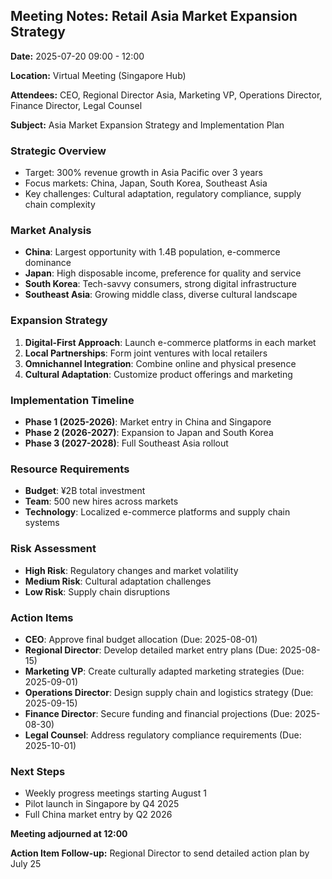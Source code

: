 ## Meeting Notes: Retail Asia Market Expansion Strategy

**Date:** 2025-07-20 09:00 - 12:00

**Location:** Virtual Meeting (Singapore Hub)

**Attendees:** CEO, Regional Director Asia, Marketing VP, Operations Director, Finance Director, Legal Counsel

**Subject:** Asia Market Expansion Strategy and Implementation Plan

### Strategic Overview
- Target: 300% revenue growth in Asia Pacific over 3 years
- Focus markets: China, Japan, South Korea, Southeast Asia
- Key challenges: Cultural adaptation, regulatory compliance, supply chain complexity

### Market Analysis
- **China**: Largest opportunity with 1.4B population, e-commerce dominance
- **Japan**: High disposable income, preference for quality and service
- **South Korea**: Tech-savvy consumers, strong digital infrastructure
- **Southeast Asia**: Growing middle class, diverse cultural landscape

### Expansion Strategy
1. **Digital-First Approach**: Launch e-commerce platforms in each market
2. **Local Partnerships**: Form joint ventures with local retailers
3. **Omnichannel Integration**: Combine online and physical presence
4. **Cultural Adaptation**: Customize product offerings and marketing

### Implementation Timeline
- **Phase 1 (2025-2026)**: Market entry in China and Singapore
- **Phase 2 (2026-2027)**: Expansion to Japan and South Korea
- **Phase 3 (2027-2028)**: Full Southeast Asia rollout

### Resource Requirements
- **Budget**: ¥2B total investment
- **Team**: 500 new hires across markets
- **Technology**: Localized e-commerce platforms and supply chain systems

### Risk Assessment
- **High Risk**: Regulatory changes and market volatility
- **Medium Risk**: Cultural adaptation challenges
- **Low Risk**: Supply chain disruptions

### Action Items
- **CEO**: Approve final budget allocation (Due: 2025-08-01)
- **Regional Director**: Develop detailed market entry plans (Due: 2025-08-15)
- **Marketing VP**: Create culturally adapted marketing strategies (Due: 2025-09-01)
- **Operations Director**: Design supply chain and logistics strategy (Due: 2025-09-15)
- **Finance Director**: Secure funding and financial projections (Due: 2025-08-30)
- **Legal Counsel**: Address regulatory compliance requirements (Due: 2025-10-01)

### Next Steps
- Weekly progress meetings starting August 1
- Pilot launch in Singapore by Q4 2025
- Full China market entry by Q2 2026

**Meeting adjourned at 12:00**

**Action Item Follow-up:** Regional Director to send detailed action plan by July 25